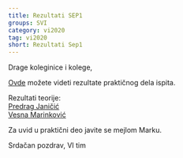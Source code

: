 ```yaml
---
title: Rezultati SEP1
groups: SVI
category: vi2020
tag: vi2020
short: Rezultati Sep1
---
```


Drage koleginice i kolege,

[Ovde](https://docs.google.com/spreadsheets/d/1m5OhmxTe1i5hE0lDQ694TEoob6h-aSHswE7H1cF9cFU/edit?usp=sharing) možete videti rezultate praktičnog dela ispita.

Rezultati teorije:  
[Predrag Janičić](http://www.matf.bg.ac.rs/~janicic/courses/VI_2020_2021.xlsx)  
[Vesna Marinković](http://poincare.matf.bg.ac.rs/~vesnap/vi/studenti_vi_2020.xls) 

Za uvid u praktični deo javite se mejlom Marku.

Srdačan pozdrav,
VI tim





